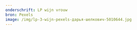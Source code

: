 ```yaml
---
onderschrift: LP wijn vrouw
bron: Pexels
image: /img/lp-3-wijn-pexels-дарья-шелкович-5010644.jpg
---
```

